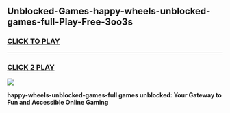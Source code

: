 
## Unblocked-Games-happy-wheels-unblocked-games-full-Play-Free-3oo3s
<h3>
<a href="https://premium76.site?title=happy-wheels-unblocked-games-full&ref=21A">CLICK TO PLAY</a></h3>
<hr>

<h3>
<a href="https://premium76.site?title=happy-wheels-unblocked-games-full&ref=21A">CLICK 2 PLAY</a>
  
</h3>

<a href="https://premium76.site?title=happy-wheels-unblocked-games-full&ref=21A"><img src="https://clearcache.store/games.png"></a>


**happy-wheels-unblocked-games-full games unblocked: Your Gateway to Fun and Accessible Online Gaming**
